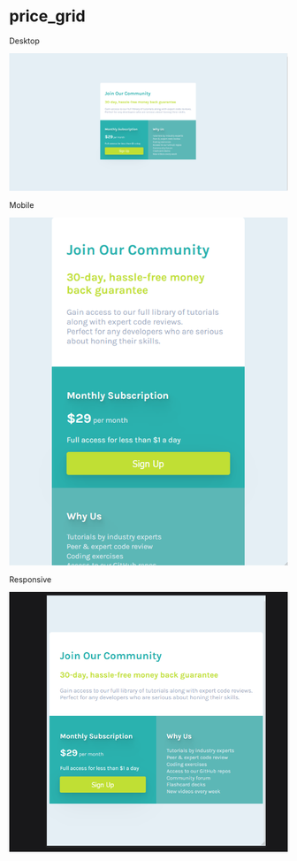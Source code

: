 # price_grid

Desktop

![](end%20result/Screenshot%202022-06-06%20110109.png)

Mobile

![](end%20result/Screenshot%202022-06-06%20110209.png)

Responsive

![](end%20result/Screenshot%202022-06-06%20110132.png)
